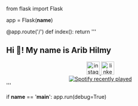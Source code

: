 from flask import Flask

app = Flask(__name__)

@app.route('/')
def index():
    return '''
    <html>
    <head>
        <title>Profile</title>
    </head>
    <body>
        <h2 style="text-align: left;">Hi 👋! My name is Arib Hilmy</h2>
        <div style="text-align: center;">
            <a href="https://www.instagram.com/emha.a/" target="_blank">
                <img src="https://img.shields.io/static/v1?message=Instagram&logo=instagram&label=&color=E4405F&logoColor=white&labelColor=&style=for-the-badge" height="35" alt="instagram logo"  />
            </a>
            <a href="https://id.linkedin.com/in/muhammad-arib/" target="_blank">
                <img src="https://img.shields.io/static/v1?message=LinkedIn&logo=linkedin&label=&color=0077B5&logoColor=white&labelColor=&style=for-the-badge" height="35" alt="linkedin logo"  />
            </a>
        </div>
        <div style="clear: both;"></div>
        <div style="text-align: center;">
            <a href="https://open.spotify.com/user/hilmyarib?si=50b47d3c5c654cfb">
                <img src="https://open.spotify.com/user/hilmyarib/top/tracks" alt="Spotify recently played"  />
            </a>
        </div>
    </body>
    </html>
    '''

if __name__ == '__main__':
    app.run(debug=True)
